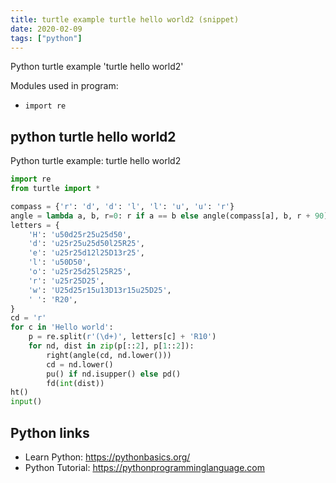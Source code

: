```yaml
---
title: turtle example turtle hello world2 (snippet)
date: 2020-02-09
tags: ["python"]
---
```

Python turtle example 'turtle hello world2'


Modules used in program: 
* `import re`

## python turtle hello world2

Python turtle example: turtle hello world2

```python
import re
from turtle import *

compass = {'r': 'd', 'd': 'l', 'l': 'u', 'u': 'r'}
angle = lambda a, b, r=0: r if a == b else angle(compass[a], b, r + 90)
letters = {
    'H': 'u50d25r25u25d50',
    'd': 'u25r25u25d50l25R25',
    'e': 'u25r25d12l25D13r25',
    'l': 'u50D50',
    'o': 'u25r25d25l25R25',
    'r': 'u25r25D25',
    'w': 'U25d25r15u13D13r15u25D25',
    ' ': 'R20',
}
cd = 'r'
for c in 'Hello world':
    p = re.split(r'(\d+)', letters[c] + 'R10')
    for nd, dist in zip(p[::2], p[1::2]):
        right(angle(cd, nd.lower()))
        cd = nd.lower()
        pu() if nd.isupper() else pd()
        fd(int(dist))
ht()
input()


```

## Python links

- Learn Python: https://pythonbasics.org/
- Python Tutorial: https://pythonprogramminglanguage.com
